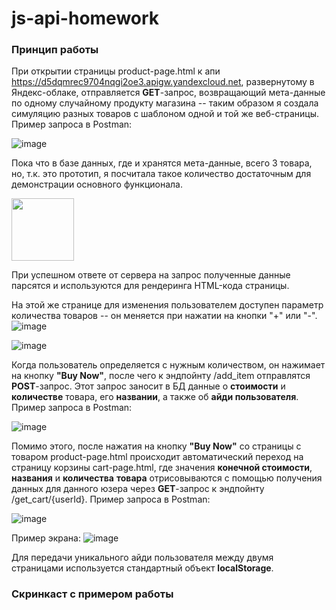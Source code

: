 # js-api-homework

### Принцип работы
При открытии страницы product-page.html к апи https://d5dqmrec9704nqgi2oe3.apigw.yandexcloud.net, развернутому в Яндекс-облаке, отправляется **GET**-запрос, возвращающий  мета-данные по одному случайному продукту магазина -- таким образом я создала симуляцию разных товаров с шаблоном одной и той же веб-страницы. Пример запроса в Postman:

![image](https://github.com/tivakhrusheva/js-api-homework/assets/91075802/d1f78ddc-7a90-4d5f-b2c8-0daec48776cf)

Пока что в базе данных, где и хранятся мета-данные, всего 3 товара, но, т.к. это прототип, я посчитала такое количество достаточным для демонстрации основного функционала.

<img src="https://github.com/tivakhrusheva/js-api-homework/assets/91075802/2ca20262-20a9-4856-958d-eab8ea713f4f" width="100" height="100"> 

При успешном ответе от сервера на запрос полученные данные парсятся и используются для рендеринга HTML-кода страницы. 

На этой же странице для изменения пользователем доступен параметр количества товаров -- он меняется при нажатии на кнопки "+" или "-".
![image](https://github.com/tivakhrusheva/js-api-homework/assets/91075802/fd00652d-f520-4fa3-b201-406a390776bb)

![image](https://github.com/tivakhrusheva/js-api-homework/assets/91075802/2b7a15b4-8bf2-4981-9194-94593372c7fb)

Когда пользователь определяется с нужным количеством, он нажимает на кнопку **"Buy Now"**, после чего к эндпойнту /add_item отправлятся **POST**-запрос. Этот запрос заносит в БД данные о **стоимости** и **количестве** товара, его **названии**, а также об **айди пользователя**. Пример запроса в Postman:

![image](https://github.com/tivakhrusheva/js-api-homework/assets/91075802/8ffd85d3-5f7b-4fc6-bd5c-0ed6445e5c01)

Помимо этого, после нажатия на кнопку **"Buy Now"** со страницы с товаром product-page.html происходит автоматический переход на страницу корзины cart-page.html, где значения **конечной стоимости**, **названия** и **количества** **товара** отрисовываются с помощью получения данных для данного юзера через **GET**-запрос к эндпойнту /get_cart/{userId}. Пример запроса в Postman:

![image](https://github.com/tivakhrusheva/js-api-homework/assets/91075802/fad02f62-9bb9-4fa4-a3d7-26163cbc87cc)

Пример экрана:
![image](https://github.com/tivakhrusheva/js-api-homework/assets/91075802/492151d1-dc23-466a-a3b2-a0397547c49a)


Для передачи уникального айди пользователя между двумя страницами используется стандартный объект **localStorage**.
### Скринкаст с примером работы
